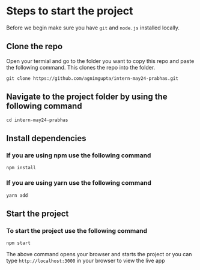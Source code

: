 # Steps to start the project


Before we begin make sure you have `git` and `node.js` installed locally.


## Clone the repo 

Open your termial and go to the folder you want to copy this repo and paste the following command. This clones the repo into the folder.

```
git clone https://github.com/agnimgupta/intern-may24-prabhas.git
```

## Navigate to the project folder by using the following command

```
cd intern-may24-prabhas
```

## Install dependencies 

### If you are using npm use the following command

```
npm install
```


### If you are using yarn use the following command


```
yarn add
```


## Start the project

### To start the project use the following command

```
npm start
```


The above command opens your browser and starts the project or you can type `http://localhost:3000` in your browser to view the live app